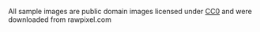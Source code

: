 All sample images are public domain images licensed under [CC0](https://creativecommons.org/public-domain/cc0/) and  were downloaded from rawpixel.com
